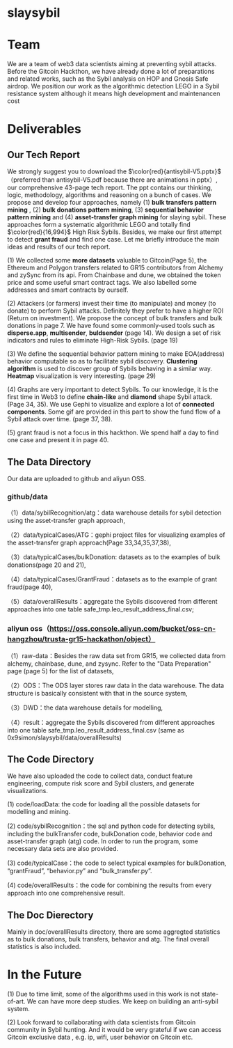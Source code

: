 # slaysybil

# Team 
We are a team of web3 data scientists aiming at preventing sybil attacks. Before the Gitcoin Hackthon, we have already done a lot of preparations and related works, such as the Sybil analysis on HOP and Gnosis Safe airdrop. We position our work as the algorithmic detection LEGO in a Sybil resistance system although it means high development and maintenancen cost

# Deliverables
## Our Tech Report
We strongly suggest you to download the $\color{red}{antisybil-V5.pptx}$ （preferred than antisybil-V5.pdf because there are animations in pptx）, our comprehensive 43-page tech report. The ppt contains our thinking, logic, methodology, algorithms and reasoning on a bunch of cases. We propose and develop four approaches, namely (1) **bulk transfers pattern mining** , (2) **bulk donations pattern mining**, (3) **sequential behavior pattern mining** and (4) **asset-transfer graph mining** for slaying sybil. These approaches form a systematic algorithmic LEGO and totally find $\color{red}{16,994}$ High Risk Sybils. Besides, we make our first attempt to detect **grant fraud** and find one case. Let me briefly introduce the main ideas and results of our tech report.

(1) We collected some **more datasets** valuable to Gitcoin(Page 5), the Ethereum and Polygon transfers related to GR15 contributors from Alchemy and zySync from its api.  From Chainbase and dune, we obtained the token price and some useful smart contract tags. We also labelled some addresses and smart contracts by ourself.

(2) Attackers (or farmers)  invest their time (to manipulate) and money (to donate) to perform Sybil attacks. Definitely they prefer to have a higher ROI (Return on investment). We propose the concept of bulk transfers and bulk donations in page 7. We have found some commonly-used tools such as **disperse.app**, **multisender**, **buldsender** (page 14). We design a set of risk indicators and rules to eliminate High-Risk Sybils. (page 19)

(3) We define the sequential behavior pattern mining to make EOA(address) behavior computable so as to facilitate sybil discovery. **Clustering algorithm** is used to discover group of Sybils behaving in a similar way. **Heatmap** visualization is very interesting.  (page 29)  

(4) Graphs are very important to detect Sybils. To our knowledge, it is the first time in Web3 to define **chain-like** and **diamond** shape Sybil attack. (Page 34, 35). We use Gephi to visualize and explore a lot of **connected components**. Some gif are provided in this part to show the fund flow of a Sybil attack over time. (page 37, 38).

(5) grant fraud is not a focus in this hackthon. We spend half a day to find one case and present it in page 40.


## The Data Directory

Our data are uploaded to github and aliyun OSS.

### github/data

（1）data/sybilRecognition/atg：data warehouse details for sybil detection using the asset-transfer graph approach,

（2）data/typicalCases/ATG：gephi project files for visualizing examples of the asset-transfer graph approach(Page 33,34,35,37,38),

（3）data/typicalCases/bulkDonation: datasets as to the examples of bulk donations(page 20 and 21),

（4）data/typicalCases/GrantFraud：datasets as to the example of grant fraud(page 40),

（5）data/overallResults：aggregate the Sybils discovered from different approaches into one table safe_tmp.leo_result_address_final.csv;

### aliyun oss（https://oss.console.aliyun.com/bucket/oss-cn-hangzhou/trusta-gr15-hackathon/object）

（1）raw-data：Besides the raw data set from GR15, we collected data from alchemy, chainbase, dune, and zysync. Refer to the "Data Preparation" page (page 5) for the list of datasets, 

（2）ODS：The ODS layer stores raw data in the data warehouse. The data structure is basically consistent with that in the source system,

（3）DWD：the data warehouse details for modelling,

（4）result：aggregate the Sybils discovered from different approaches into one table safe_tmp.leo_result_address_final.csv (same as 0x9simon/slaysybil/data/overallResults)


## The Code Directory

We have also uploaded the code to collect data, conduct feature engineering, compute risk score and Sybil clusters, and generate visualizations.

(1) code/loadData: the code for loading all the possible datasets for modelling and mining.     

(2) code/sybilRecognition：the sql and python code for detecting sybils, including the bulkTransfer code, bulkDonation code, behavior code and asset-transfer graph (atg) code. In order to run the program, some necessary data sets are also provided. 

(3) code/typicalCase：the code to select typical examples for bulkDonation, “grantFraud”, “behavior.py” and “bulk_transfer.py”.

(4) code/overallResults：the code for combining the results from every approach into one comprehensive result.


## The Doc Dierectory

Mainly in doc/overallResults directory, there are some aggregted statistics as to bulk donations, bulk transfers, behavior and atg.  The final overall statistics is also included.

# In the Future

(1) Due to time limit, some of the algorithms used in this work is not state-of-art. We can have more deep studies. We keep on building an anti-sybil system.

(2)  Look forward to collaborating with data scientists from Gitcoin community in Sybil hunting. And it would be very grateful if we can access Gitcoin exclusive data , e.g. ip, wifi, user behavior on Gitcoin etc.
